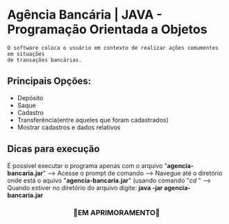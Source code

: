 # Agência Bancária | JAVA - Programação Orientada a Objetos
    O software coloca o usuário em contexto de realizar ações comumentes em situações
    de transações bancárias.

## Principais Opções:
- Depósito
- Saque
- Cadastro
- Transferência(entre aqueles que foram cadastrados)
- Mostrar cadastros e dados relativos

## Dicas para execução
É possível executar o programa apenas com o arquivo "**agencia-bancaria.jar**"
--> Acesse o prompt de comando
--> Navegue até o diretório onde está o aquivo "**agencia-bancaria.jar**" (usando comando "*cd <nome-diretorio>*"
--> Quando estiver no diretório do arquivo digite: **java -jar agencia-bancaria.jar**

<h3 align="center">🚧EM APRIMORAMENTO🚧</h3>

